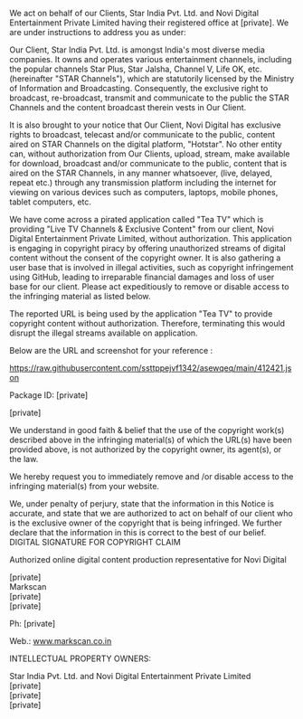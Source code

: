 We act on behalf of our Clients, Star India Pvt. Ltd. and Novi Digital Entertainment Private Limited having their registered office at [private]. We are under instructions to address you as under:

Our Client, Star India Pvt. Ltd. is amongst India's most diverse media companies. It owns and operates various entertainment channels, including the popular channels Star Plus, Star Jalsha, Channel V, Life OK, etc. (hereinafter "STAR Channels"), which are statutorily licensed by the Ministry of Information and Broadcasting. Consequently, the exclusive right to broadcast, re-broadcast, transmit and communicate to the public the STAR Channels and the content broadcast therein vests in Our Client.

It is also brought to your notice that Our Client, Novi Digital has exclusive rights to broadcast, telecast and/or communicate to the public, content aired on STAR Channels on the digital platform, "Hotstar". No other entity can, without authorization from Our Clients, upload, stream, make available for download, broadcast and/or communicate to the public, content that is aired on the STAR Channels, in any manner whatsoever, (live, delayed, repeat etc.) through any transmission platform including the internet for viewing on various devices such as computers, laptops, mobile phones, tablet computers, etc.

We have come across a pirated application called "Tea TV" which is providing "Live TV Channels & Exclusive Content" from our client, Novi Digital Entertainment Private Limited, without authorization. This application is engaging in copyright piracy by offering unauthorized streams of digital content without the consent of the copyright owner. It is also gathering a user base that is involved in illegal activities, such as copyright infringement using GitHub, leading to irreparable financial damages and loss of user base for our client. Please act expeditiously to remove or disable access to the infringing material as listed below.

The reported URL is being used by the application "Tea TV"  to provide copyright content without authorization. Therefore, terminating this would disrupt the illegal streams available on application.

Below are the URL and screenshot for your reference :


https://raw.githubusercontent.com/ssttppejvf1342/asewqeq/main/412421.json

Package ID: [private]
 
[private]

We understand in good faith & belief that the use of the copyright work(s) described above in the infringing material(s) of which the URL(s) have been provided above, is not authorized by the copyright owner, its agent(s), or the law.

We hereby request you to immediately remove and /or disable access to the infringing material(s) from your website.

We, under penalty of perjury, state that the information in this Notice is accurate, and state that we are authorized to act on behalf of our client who is the exclusive owner of the copyright that is being infringed. We further declare that the information in this is correct to the best of our belief.
DIGITAL SIGNATURE FOR COPYRIGHT CLAIM

Authorized online digital content production representative for Novi Digital

[private]  
Markscan  
[private]  
[private]  

Ph: [private]  

Web.: www.markscan.co.in

INTELLECTUAL PROPERTY OWNERS:

Star India Pvt. Ltd. and Novi Digital Entertainment Private Limited  
[private]  
[private]  
[private]  
